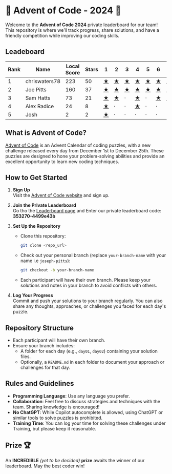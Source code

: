 # 🎄 Advent of Code - 2024 🎄

Welcome to the **Advent of Code 2024** private leaderboard for our team! This repository is where we’ll track progress, share solutions, and have a friendly competition while improving our coding skills.


## Leadeboard

|   Rank | Name          |   Local Score |   Stars | 1                                                                  | 2                                                                  | 3                                                                  | 4                                                                  | 5                                                                  | 6                                                                  | 7                                                                  | 8                                                                  | 9                                                                  | 10                                                                 | 11                                                                 | 12                                                                 | 13                                                                 | 14                                                                 | 15                                                                 | 16                                                                 | 17                                                                 | 18                                                                 | 19                                                                 | 20                                                                 | 21                                                                 | 22                                                                 | 23                                                                 | 24                                                                 | 25                                                                 |
|--------|---------------|---------------|---------|--------------------------------------------------------------------|--------------------------------------------------------------------|--------------------------------------------------------------------|--------------------------------------------------------------------|--------------------------------------------------------------------|--------------------------------------------------------------------|--------------------------------------------------------------------|--------------------------------------------------------------------|--------------------------------------------------------------------|--------------------------------------------------------------------|--------------------------------------------------------------------|--------------------------------------------------------------------|--------------------------------------------------------------------|--------------------------------------------------------------------|--------------------------------------------------------------------|--------------------------------------------------------------------|--------------------------------------------------------------------|--------------------------------------------------------------------|--------------------------------------------------------------------|--------------------------------------------------------------------|--------------------------------------------------------------------|--------------------------------------------------------------------|--------------------------------------------------------------------|--------------------------------------------------------------------|--------------------------------------------------------------------|
|      1 | chriswaters78 |           223 |      50 | [★](https://github.com/your-repo/christian-waters/tree/main/day01) | [★](https://github.com/your-repo/christian-waters/tree/main/day02) | [★](https://github.com/your-repo/christian-waters/tree/main/day03) | [★](https://github.com/your-repo/christian-waters/tree/main/day04) | [★](https://github.com/your-repo/christian-waters/tree/main/day05) | [★](https://github.com/your-repo/christian-waters/tree/main/day06) | [★](https://github.com/your-repo/christian-waters/tree/main/day07) | [★](https://github.com/your-repo/christian-waters/tree/main/day08) | [★](https://github.com/your-repo/christian-waters/tree/main/day09) | [★](https://github.com/your-repo/christian-waters/tree/main/day10) | [★](https://github.com/your-repo/christian-waters/tree/main/day11) | [★](https://github.com/your-repo/christian-waters/tree/main/day12) | [★](https://github.com/your-repo/christian-waters/tree/main/day13) | [★](https://github.com/your-repo/christian-waters/tree/main/day14) | [★](https://github.com/your-repo/christian-waters/tree/main/day15) | [★](https://github.com/your-repo/christian-waters/tree/main/day16) | [★](https://github.com/your-repo/christian-waters/tree/main/day17) | [★](https://github.com/your-repo/christian-waters/tree/main/day18) | [★](https://github.com/your-repo/christian-waters/tree/main/day19) | [★](https://github.com/your-repo/christian-waters/tree/main/day20) | [★](https://github.com/your-repo/christian-waters/tree/main/day21) | [★](https://github.com/your-repo/christian-waters/tree/main/day22) | [★](https://github.com/your-repo/christian-waters/tree/main/day23) | [★](https://github.com/your-repo/christian-waters/tree/main/day24) | [★](https://github.com/your-repo/christian-waters/tree/main/day25) |
|      2 | Joe Pitts     |           160 |      37 | [★](https://github.com/your-repo/joe-pitts/tree/main/day01)        | [★](https://github.com/your-repo/joe-pitts/tree/main/day02)        | [★](https://github.com/your-repo/joe-pitts/tree/main/day03)        | [★](https://github.com/your-repo/joe-pitts/tree/main/day04)        | [★](https://github.com/your-repo/joe-pitts/tree/main/day05)        | [★](https://github.com/your-repo/joe-pitts/tree/main/day06)        | [★](https://github.com/your-repo/joe-pitts/tree/main/day07)        | [★](https://github.com/your-repo/joe-pitts/tree/main/day08)        | [★](https://github.com/your-repo/joe-pitts/tree/main/day09)        | [★](https://github.com/your-repo/joe-pitts/tree/main/day10)        | [★](https://github.com/your-repo/joe-pitts/tree/main/day11)        | [★](https://github.com/your-repo/joe-pitts/tree/main/day12)        | [★](https://github.com/your-repo/joe-pitts/tree/main/day13)        | [★](https://github.com/your-repo/joe-pitts/tree/main/day14)        | [★](https://github.com/your-repo/joe-pitts/tree/main/day15)        | [★](https://github.com/your-repo/joe-pitts/tree/main/day16)        | [★](https://github.com/your-repo/joe-pitts/tree/main/day17)        | [★](https://github.com/your-repo/joe-pitts/tree/main/day18)        | [✩](https://github.com/your-repo/joe-pitts/tree/main/day19)        | ·                                                                  | ·                                                                  | ·                                                                  | ·                                                                  | ·                                                                  | ·                                                                  |
|      3 | Sam Hatts     |            73 |      21 | [★](https://github.com/your-repo/None/tree/main/day01)             | [★](https://github.com/your-repo/None/tree/main/day02)             | ·                                                                  | [★](https://github.com/your-repo/None/tree/main/day04)             | ·                                                                  | [★](https://github.com/your-repo/None/tree/main/day06)             | [★](https://github.com/your-repo/None/tree/main/day07)             | [★](https://github.com/your-repo/None/tree/main/day08)             | [★](https://github.com/your-repo/None/tree/main/day09)             | ·                                                                  | [✩](https://github.com/your-repo/None/tree/main/day11)             | ·                                                                  | [✩](https://github.com/your-repo/None/tree/main/day13)             | [✩](https://github.com/your-repo/None/tree/main/day14)             | [★](https://github.com/your-repo/None/tree/main/day15)             | ·                                                                  | ·                                                                  | ·                                                                  | [✩](https://github.com/your-repo/None/tree/main/day19)             | ·                                                                  | [✩](https://github.com/your-repo/None/tree/main/day21)             | ·                                                                  | ·                                                                  | ·                                                                  | ·                                                                  |
|      4 | Alex Radice   |            24 |       8 | [★](https://github.com/your-repo/alex-radice/tree/main/day01)      | ·                                                                  | ·                                                                  | [★](https://github.com/your-repo/alex-radice/tree/main/day04)      | ·                                                                  | ·                                                                  | ·                                                                  | ·                                                                  | ·                                                                  | ·                                                                  | [★](https://github.com/your-repo/alex-radice/tree/main/day11)      | [✩](https://github.com/your-repo/alex-radice/tree/main/day12)      | [✩](https://github.com/your-repo/alex-radice/tree/main/day13)      | ·                                                                  | ·                                                                  | ·                                                                  | ·                                                                  | ·                                                                  | ·                                                                  | ·                                                                  | ·                                                                  | ·                                                                  | ·                                                                  | ·                                                                  | ·                                                                  |
|      5 | Josh          |             2 |       2 | [★](https://github.com/your-repo/josh-cottrell/tree/main/day01)    | ·                                                                  | ·                                                                  | ·                                                                  | ·                                                                  | ·                                                                  | ·                                                                  | ·                                                                  | ·                                                                  | ·                                                                  | ·                                                                  | ·                                                                  | ·                                                                  | ·                                                                  | ·                                                                  | ·                                                                  | ·                                                                  | ·                                                                  | ·                                                                  | ·                                                                  | ·                                                                  | ·                                                                  | ·                                                                  | ·                                                                  | ·                                                                  |


## What is Advent of Code?

[Advent of Code](https://adventofcode.com/) is an Advent Calendar of coding puzzles, with a new challenge released every day from December 1st to December 25th. These puzzles are designed to hone your problem-solving abilities and provide an excellent opportunity to learn new coding techniques.

## How to Get Started

1. **Sign Up**  
   Visit the [Advent of Code website](https://adventofcode.com/) and sign up.

2. **Join the Private Leaderboard**  
   Go tho the [Leaderboard page](https://adventofcode.com/2023/leaderboard/private) and Enter our private leaderboard code: **353270-4499e43b**

3. **Set Up the Repository**  
   - Clone this repository:
     ```bash
     git clone <repo_url>
     ```
   - Check out your personal branch (replace `your-branch-name` with your name i.e `joseph-pitts`):
     ```bash
     git checkout -b your-branch-name
     ```
   - Each participant will have their own branch. Please keep your solutions and notes in your branch to avoid conflicts with others.

4. **Log Your Progress**  
   Commit and push your solutions to your branch regularly. You can also share any thoughts, approaches, or challenges you faced for each day's puzzle.

## Repository Structure

- Each participant will have their own branch.
- Ensure your branch includes:
  - A folder for each day (e.g., `day01`, `day02`) containing your solution files.
  - Optionally, a `README.md` in each folder to document your approach or challenges for that day.


## Rules and Guidelines

- **Programming Language**: Use any language you prefer.
- **Collaboration**: Feel free to discuss strategies and techniques with the team. Sharing knowledge is encouraged!
- **No ChatGPT**: While Copilot autocomplete is allowed, using ChatGPT or similar tools to solve puzzles is prohibited.
- **Training Time**: You can log your time for solving these challenges under Training, but please keep it reasonable.


## Prize 🏆

An **INCREDIBLE** _(yet to be decided)_ **prize** awaits the winner of our leaderboard. May the best coder win!

